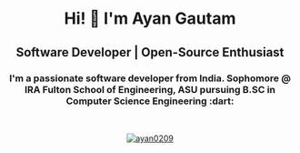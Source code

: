 <h1 align="center">Hi! 👋 I'm Ayan Gautam</h1>

<h2 align="center">Software Developer | Open-Source Enthusiast </h2>

<h3 align="center">I'm a passionate software developer from India. Sophomore @ IRA Fulton School of Engineering, ASU pursuing B.SC in Computer Science Engineering :dart:</h3>
<br>

<p align="center"> <a href="https://github.com/ryo-ma/github-profile-trophy"><img src="https://github-profile-trophy.vercel.app/?username=ayan0209&title=Stars,Followers,MultiLanguage,Repositories,Commits,PullRequest&theme=dracula&hide_border=true&no-frame=true" alt="ayan0209" /></a> </p>
<br>



<!--
**Ayan0209/Ayan0209** is a ✨ _special_ ✨ repository because its `README.md` (this file) appears on your GitHub profile.

Here are some ideas to get you started:

- 🔭 I’m currently working on ...
- 🌱 I’m currently learning ...
- 👯 I’m looking to collaborate on ...
- 🤔 I’m looking for help with ...
- 💬 Ask me about ...
- 📫 How to reach me: ...
- 😄 Pronouns: ...
- ⚡ Fun fact: ...
-->
